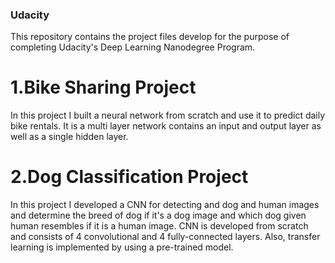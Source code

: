 ### Udacity
This repository contains the project files develop for the purpose of completing Udacity's Deep Learning Nanodegree Program. 

# 1.Bike Sharing Project

In this project I built a neural network from scratch and use it to predict daily bike rentals. It is a multi layer network contains an input and output layer as well as a single hidden layer.  

# 2.Dog Classification Project

In this project I developed a CNN for detecting and dog and human images and determine the breed of dog if it's a dog image and which dog given human resembles if it is a human image. CNN is developed from scratch and consists of 4 convolutional and 4 fully-connected layers. Also, transfer  learning is implemented by using a pre-trained model.
